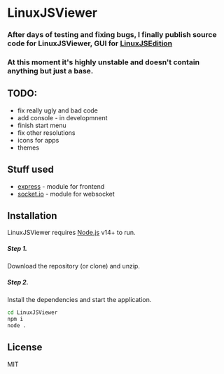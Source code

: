 # LinuxJSViewer
### After days of testing and fixing bugs, I finally publish source code for LinuxJSViewer, GUI for [LinuxJSEdition](https://github.com/Davilarek/LinuxJSEdition)

### At this moment it's highly unstable and doesn't contain anything but just a base.

## TODO:
- fix really ugly and bad code
- add console - in developmnent
- finish start menu
- fix other resolutions
- icons for apps
- themes

## Stuff used

- [express](https://github.com/expressjs/express) - module for frontend
- [socket.io](https://github.com/socketio/socket.io) - module for websocket

## Installation

LinuxJSViewer requires [Node.js](https://nodejs.org/) v14+ to run.

##### Step 1.
Download the repository (or clone) and unzip.
##### Step 2.
Install the dependencies and start the application.

```sh
cd LinuxJSViewer
npm i
node .
```

## License

MIT
